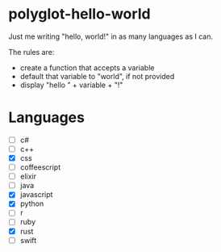 # polyglot-hello-world
Just me writing "hello, world!" in as many languages as I can.

The rules are:
  - create a function that accepts a variable
  - default that variable to "world", if not provided
  - display "hello " + variable + "!"

# Languages

- [ ] c#
- [ ] c++
- [x] css
- [ ] coffeescript
- [ ] elixir
- [ ] java
- [x] javascript
- [x] python
- [ ] r
- [ ] ruby
- [x] rust
- [ ] swift
